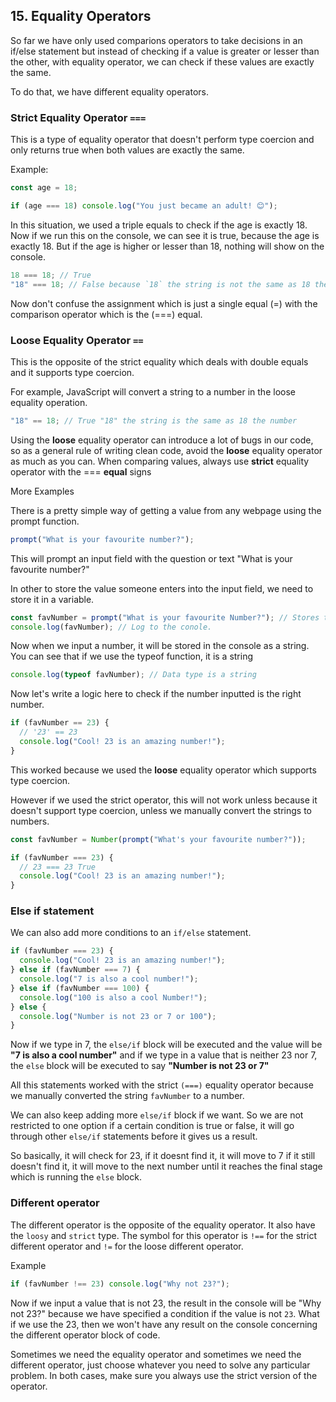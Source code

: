 ## 15. Equality Operators

So far we have only used comparions operators to take decisions in an if/else statement but instead of checking if a value is greater or lesser than the other, with equality operator, we can check if these values are exactly the same.

To do that, we have different equality operators.

### Strict Equality Operator `===`

This is a type of equality operator that doesn't perform type coercion and only returns true when both values are exactly the same.

Example:

```js
const age = 18;

if (age === 18) console.log("You just became an adult! 😊");
```

In this situation, we used a triple equals to check if the age is exactly 18. Now if we run this on the console, we can see it is true, because the age is exactly 18. But if the age is higher or lesser than 18, nothing will show on the console.

```js
18 === 18; // True
"18" === 18; // False because `18` the string is not the same as 18 the number
```

Now don't confuse the assignment which is just a single equal (=) with the comparison operator which is the (===) equal.

### Loose Equality Operator `==`

This is the opposite of the strict equality which deals with double equals and it supports type coercion.

For example, JavaScript will convert a string to a number in the loose equality operation.

```js
"18" == 18; // True "18" the string is the same as 18 the number
```

Using the **loose** equality operator can introduce a lot of bugs in our code, so as a general rule of writing clean code, avoid the **loose** equality operator as much as you can. When comparing values, always use **strict** equality operator with the === **equal** signs

More Examples

There is a pretty simple way of getting a value from any webpage using the prompt function.

```js
prompt("What is your favourite number?");
```

This will prompt an input field with the question or text "What is your favourite number?"

In other to store the value someone enters into the input field, we need to store it in a variable.

```js
const favNumber = prompt("What is your favourite Number?"); // Stores the inputed value
console.log(favNumber); // Log to the conole.
```

Now when we input a number, it will be stored in the console as a string. You can see that if we use the typeof function, it is a string

```js
console.log(typeof favNumber); // Data type is a string
```

Now let's write a logic here to check if the number inputted is the right number.

```js
if (favNumber == 23) {
  // '23' == 23
  console.log("Cool! 23 is an amazing number!");
}
```

This worked because we used the **loose** equality operator which supports type coercion.

However if we used the strict operator, this will not work unless because it doesn't support type coercion, unless we manually convert the strings to numbers.

```js
const favNumber = Number(prompt("What's your favourite number?"));

if (favNumber === 23) {
  // 23 === 23 True
  console.log("Cool! 23 is an amazing number!");
}
```

### Else if statement

We can also add more conditions to an `if/else` statement.

```js
if (favNumber === 23) {
  console.log("Cool! 23 is an amazing number!");
} else if (favNumber === 7) {
  console.log("7 is also a cool number!");
} else if (favNumber === 100) {
  console.log("100 is also a cool Number!");
} else {
  console.log("Number is not 23 or 7 or 100");
}
```

Now if we type in 7, the `else/if` block will be executed and the value will be **"7 is also a cool number"** and if we type in a value that is neither 23 nor 7, the `else` block will be executed to say **"Number is not 23 or 7"**

All this statements worked with the strict `(===)` equality operator because we manually converted the string `favNumber` to a number.

We can also keep adding more `else/if` block if we want. So we are not restricted to one option if a certain condition is true or false, it will go through other `else/if` statements before it gives us a result.

So basically, it will check for 23, if it doesnt find it, it will move to 7 if it still doesn't find it, it will move to the next number until it reaches the final stage which is running the `else` block.

### Different operator

The different operator is the opposite of the equality operator. It also have the `loosy` and `strict` type. The symbol for this operator is `!==` for the strict different operator and `!=` for the loose different operator.

Example

```js
if (favNumber !== 23) console.log("Why not 23?");
```

Now if we input a value that is not 23, the result in the console will be "Why not 23?" because we have specified a condition if the value is not `23`. What if we use the 23, then we won't have any result on the console concerning the different operator block of code.

Sometimes we need the equality operator and sometimes we need the different operator, just choose whatever you need to solve any particular problem. In both cases, make sure you always use the strict version of the operator.
